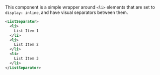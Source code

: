 This component is a simple wrapper around `<li>` elements that are set to `display: inline`, and have visual separators between them.

```xml
<ListSeparator>
  <li>
    List Item 1
  </li>
  <li>
    List Item 2
  </li>
  <li>
    List Item 3
  </li>
</ListSeparator>
```